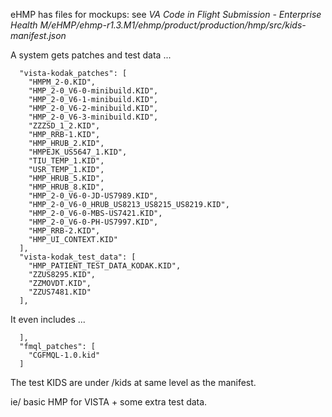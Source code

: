 eHMP has files for mockups: see _VA Code in Flight Submission - Enterprise Health M/eHMP/ehmp-r1.3.M1/ehmp/product/production/hmp/src/kids-manifest.json_

A system gets patches and test data ...

```text
  "vista-kodak_patches": [
    "HMPM_2-0.KID",
    "HMP_2-0_V6-0-minibuild.KID",
    "HMP_2-0_V6-1-minibuild.KID",
    "HMP_2-0_V6-2-minibuild.KID",
    "HMP_2-0_V6-3-minibuild.KID",
    "ZZZSD_1_2.KID",
    "HMP_RRB-1.KID",
    "HMP_HRUB_2.KID",
    "HMPEJK_US5647_1.KID",
    "TIU_TEMP_1.KID",
    "USR_TEMP_1.KID",
    "HMP_HRUB_5.KID",
    "HMP_HRUB_8.KID",
    "HMP_2-0_V6-0-JD-US7989.KID",
    "HMP_2-0_V6-0_HRUB_US8213_US8215_US8219.KID",
    "HMP_2-0_V6-0-MBS-US7421.KID",
    "HMP_2-0_V6-0-PH-US7997.KID",
    "HMP_RRB-2.KID",
    "HMP_UI_CONTEXT.KID"
  ],
  "vista-kodak_test_data": [
    "HMP_PATIENT_TEST_DATA_KODAK.KID",
    "ZZUS8295.KID",
    "ZZMOVDT.KID",
    "ZZUS7481.KID"
  ],
```

It even includes ...

```text
  ],
  "fmql_patches": [
    "CGFMQL-1.0.kid"
  ]
```

The test KIDS are under /kids at same level as the manifest.

ie/ basic HMP for VISTA + some extra test data.
